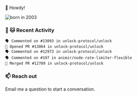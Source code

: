 👋 Howdy!

![born in 2003](https://img.shields.io/badge/last%20major%20release-2003-success)

### 🧶 🐱 Recent Activity

```
🗣 Commented on #13093 in unlock-protocol/unlock
💪 Opened PR #13064 in unlock-protocol/unlock
🗣 Commented on #12973 in unlock-protocol/unlock
🗣 Commented on #197 in animir/node-rate-limiter-flexible
🎉 Merged PR #12789 in unlock-protocol/unlock
```

### 📫 Reach out

Email me a question to start a conversation.
